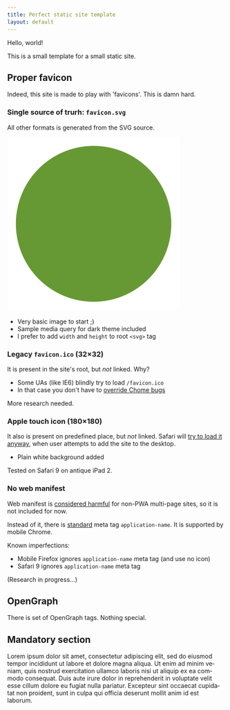 ```yaml
---
title: Perfect static site template
layout: default
---
```


Hello, world!

This is a small template for a small static site.


Proper favicon
--------------

Indeed, this site is made to play with 'favicons'. This is damn hard.


### Single source of trurh: `favicon.svg`

All other formats is generated from the SVG source.

![Green circle](/favicon.svg)

 - Very basic image to start ;)
 - Sample media query for dark theme included
 - I prefer to add `width` and `height` to root `<svg>` tag


### Legacy `favicon.ico` (32×32)

It is present in the site's root, but _not_ linked. Why?

 - Some UAs (like IE6) blindly try to load `/favicon.ico`
 - In that case you don't have to [override Chome bugs][1]

More research needed.


### Apple touch icon (180×180)

It also is present on predefined place, but _not_ linked.
Safari will [try to load it anyway][2], when user attempts
to add the site to the desktop.

 - Plain white background added

Tested on Safari 9 on antique iPad 2.


### No web manifest

Web manifest is [considered harmful][3] for non-PWA multi-page sites,
so it is not included for now.

Instead of it, there is [standard][4] meta tag `application-name`.
It is supported by mobile Chrome.

Known imperfections:

 - Mobile Firefox ignores `application-name` meta tag (and use no icon)
 - Safari 9 ignores `application-name` meta tag

(Research in progress…)


OpenGraph
---------

There is set of OpenGraph tags. Nothing special.


Mandatory section
-----------------

<span lang="la">Lorem ipsum dolor sit amet, consectetur adipiscing elit, sed do eiusmod tempor incididunt ut labore et dolore magna aliqua. Ut enim ad minim veniam, quis nostrud exercitation ullamco laboris nisi ut aliquip ex ea commodo consequat. Duis aute irure dolor in reprehenderit in voluptate velit esse cillum dolore eu fugiat nulla pariatur. Excepteur sint occaecat cupidatat non proident, sunt in culpa qui officia deserunt mollit anim id est laborum.</span>


[1]: https://css-tricks.com/favicons-how-to-make-sure-browsers-only-download-the-svg-version/
[2]: http://test.de.co.ua/2021/11/08/favicon-research.html
[3]: https://twitter.com/kastaneda/status/1465484668799754245
[4]: https://html.spec.whatwg.org/multipage/semantics.html#standard-metadata-names
